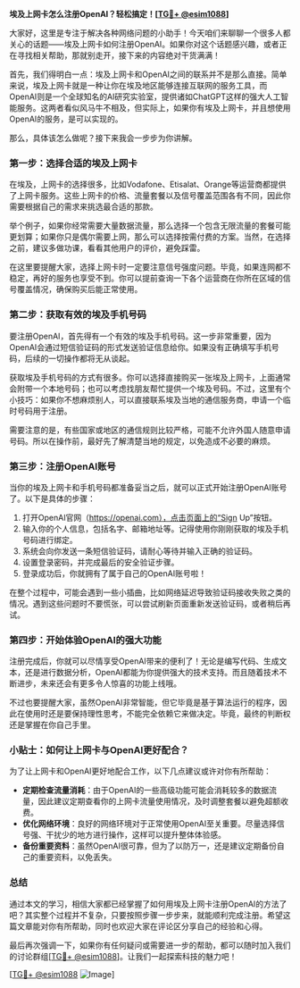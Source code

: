 **埃及上网卡怎么注册OpenAI？轻松搞定！[[TG💪+ @esim1088](https://t.me/s/esim1088)]**

大家好，这里是专注于解决各种网络问题的小助手！今天咱们来聊聊一个很多人都关心的话题——埃及上网卡如何注册OpenAI。如果你对这个话题感兴趣，或者正在寻找相关帮助，那就别走开，接下来的内容绝对干货满满！

首先，我们得明白一点：埃及上网卡和OpenAI之间的联系并不是那么直接。简单来说，埃及上网卡就是一种让你在埃及地区能够连接互联网的服务工具，而OpenAI则是一个全球知名的AI研究实验室，提供诸如ChatGPT这样的强大人工智能服务。这两者看似风马牛不相及，但实际上，如果你有埃及上网卡，并且想使用OpenAI的服务，是可以实现的。

那么，具体该怎么做呢？接下来我会一步步为你讲解。

### 第一步：选择合适的埃及上网卡

在埃及，上网卡的选择很多，比如Vodafone、Etisalat、Orange等运营商都提供了上网卡服务。这些上网卡的价格、流量套餐以及信号覆盖范围各有不同，因此你需要根据自己的需求来挑选最合适的那款。

举个例子，如果你经常需要大量数据流量，那么选择一个包含无限流量的套餐可能更划算；如果你只是偶尔需要上网，那么可以选择按需付费的方案。当然，在选择之前，建议多做功课，看看其他用户的评价，避免踩雷。

在这里要提醒大家，选择上网卡时一定要注意信号强度问题。毕竟，如果连网都不稳定，再好的服务也享受不到。你可以提前查询一下各个运营商在你所在区域的信号覆盖情况，确保购买后能正常使用。

### 第二步：获取有效的埃及手机号码

要注册OpenAI，首先得有一个有效的埃及手机号码。这一步非常重要，因为OpenAI会通过短信验证码的形式发送验证信息给你。如果没有正确填写手机号码，后续的一切操作都将无从谈起。

获取埃及手机号码的方式有很多。你可以选择直接购买一张埃及上网卡，上面通常会附带一个本地号码；也可以考虑找朋友帮忙提供一个埃及号码。不过，这里有个小技巧：如果你不想麻烦别人，可以直接联系埃及当地的通信服务商，申请一个临时号码用于注册。

需要注意的是，有些国家或地区的通信规则比较严格，可能不允许外国人随意申请号码。所以在操作前，最好先了解清楚当地的规定，以免造成不必要的麻烦。

### 第三步：注册OpenAI账号

当你的埃及上网卡和手机号码都准备妥当之后，就可以正式开始注册OpenAI账号了。以下是具体的步骤：

1. 打开OpenAI官网（https://openai.com），点击页面上的“Sign Up”按钮。
2. 输入你的个人信息，包括名字、邮箱地址等。记得使用你刚刚获取的埃及手机号码进行绑定。
3. 系统会向你发送一条短信验证码，请耐心等待并输入正确的验证码。
4. 设置登录密码，并完成最后的安全验证步骤。
5. 登录成功后，你就拥有了属于自己的OpenAI账号啦！

在整个过程中，可能会遇到一些小插曲，比如网络延迟导致验证码接收失败之类的情况。遇到这些问题时不要慌张，可以尝试刷新页面重新发送验证码，或者稍后再试。

### 第四步：开始体验OpenAI的强大功能

注册完成后，你就可以尽情享受OpenAI带来的便利了！无论是编写代码、生成文本，还是进行数据分析，OpenAI都能为你提供强大的技术支持。而且随着技术不断进步，未来还会有更多令人惊喜的功能上线哦。

不过也要提醒大家，虽然OpenAI非常智能，但它毕竟是基于算法运行的程序，因此在使用时还是要保持理性思考，不能完全依赖它来做决定。毕竟，最终的判断权还是掌握在你自己手里。

### 小贴士：如何让上网卡与OpenAI更好配合？

为了让上网卡和OpenAI更好地配合工作，以下几点建议或许对你有所帮助：

- **定期检查流量消耗**：由于OpenAI的一些高级功能可能会消耗较多的数据流量，因此建议定期查看你的上网卡流量使用情况，及时调整套餐以避免超额收费。
- **优化网络环境**：良好的网络环境对于正常使用OpenAI至关重要。尽量选择信号强、干扰少的地方进行操作，这样可以提升整体体验感。
- **备份重要资料**：虽然OpenAI很可靠，但为了以防万一，还是建议定期备份自己的重要资料，以免丢失。

### 总结

通过本文的学习，相信大家都已经掌握了如何用埃及上网卡注册OpenAI的方法了吧？其实整个过程并不复杂，只要按照步骤一步步来，就能顺利完成注册。希望这篇文章能对你有所帮助，同时也欢迎大家在评论区分享自己的经验和心得。

最后再次强调一下，如果你有任何疑问或需要进一步的帮助，都可以随时加入我们的讨论群组[[TG💪+ @esim1088](https://t.me/s/esim1088)]。让我们一起探索科技的魅力吧！

[[TG💪+ @esim1088](https://t.me/s/esim1088) ![Image](https://i.postimg.cc/4NQfJmqS/Snipaste-2025-05-13-00-14-12.png)]